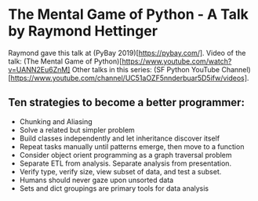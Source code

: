 # The Mental Game of Python - A Talk by Raymond Hettinger

Raymond gave this talk at (PyBay 2019)[https://pybay.com/]. Video of the talk: (The Mental Game of Python)[https://www.youtube.com/watch?v=UANN2Eu6ZnM]
Other talks in this series: (SF Python YouTube Channel)[https://www.youtube.com/channel/UC51aOZF5nnderbuar5D5ifw/videos].

## Ten strategies to become a better programmer:
- Chunking and Aliasing
- Solve a related but simpler problem
- Build classes independently and let inheritance discover itself
- Repeat tasks manually until patterns emerge, then move to a function
- Consider object orient programming as a graph traversal problem
- Separate ETL from analysis. Separate analysis from presentation.
- Verify type, verify size, view subset of data, and test a subset.
- Humans should never gaze upon unsorted data
- Sets and dict groupings are primary tools for data analysis
